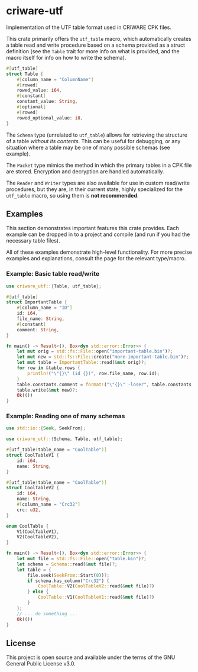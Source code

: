 # criware-utf

Implementation of the UTF table format used in CRIWARE CPK files.

This crate primarily offers the `utf_table` macro, which automatically
creates a table read and write procedure based on a schema provided as a
struct definition (see the `Table` trait for more info on what is provided,
and the macro itself for info on how to write the schema).

```rust
#[utf_table]
struct Table {
    #[column_name = "ColumnName"]
    #[rowed]
    rowed_value: i64,
    #[constant]
    constant_value: String,
    #[optional]
    #[rowed]
    rowed_optional_value: i8,
}
```

The `Schema` type (unrelated to `utf_table`) allows for retrieving
the structure of a table _without its contents_. This can be useful
for debugging, or any situation where a table may be one of many possible
schemas (see example).

The `Packet` type mimics the method in which the primary tables in a CPK
file are stored. Encryption and decryption are handled automatically.

The `Reader` and `Writer` types are also available for use in custom
read/write procedures, but they are, in their current state, highly
specialized for the `utf_table` macro, so using them is
**not recommended**.

## Examples

This section demonstrates important features this crate provides. Each example
can be dropped in to a project and compile (and run if you had the necessary
table files).

All of these examples demonstrate high-level functionality. For more precise
examples and explanations, consult the page for the relevant type/macro.

### Example: Basic table read/write

```rust
use criware_utf::{Table, utf_table};

#[utf_table]
struct ImportantTable {
    #[column_name = "ID"]
    id: i64,
    file_name: String,
    #[constant]
    comment: String,
}

fn main() -> Result<(), Box<dyn std::error::Error>> {
    let mut orig = std::fs::File::open("important-table.bin")?;
    let mut new = std::fs::File::create("more-important-table.bin")?;
    let mut table = ImportantTable::read(&mut orig)?;
    for row in &table.rows {
        println!("\"{}\" (id {})", row.file_name, row.id);
    }
    table.constants.comment = format!("\"{}\" -loser", table.constants.comment);
    table.write(&mut new)?;
    Ok(())
}
```

### Example: Reading one of many schemas

```rust
use std::io::{Seek, SeekFrom};

use criware_utf::{Schema, Table, utf_table};

#[utf_table(table_name = "CoolTable")]
struct CoolTableV1 {
    id: i64,
    name: String,
}

#[utf_table(table_name = "CoolTable")]
struct CoolTableV2 {
    id: i64,
    name: String,
    #[column_name = "Crc32"]
    crc: u32,
}

enum CoolTable {
    V1(CoolTableV1),
    V2(CoolTableV2),
}

fn main() -> Result<(), Box<dyn std::error::Error>> {
    let mut file = std::fs::File::open("table.bin")?;
    let schema = Schema::read(&mut file)?;
    let table = {
        file.seek(SeekFrom::Start(0))?;
        if schema.has_column("Crc32") {
            CoolTable::V2(CoolTableV2::read(&mut file)?)
        } else {
            CoolTable::V1(CoolTableV1::read(&mut file)?)
        }
    };
    // ... do something ...
    Ok(())
}
```

## License

This project is open source and available under the terms of the GNU General Public License v3.0.
